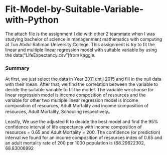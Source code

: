 # Fit-Model-by-Suitable-Variable-with-Python
The attach file is the assignment I did with other 2 teammate when I was studying bachelor of science in managenment mathematics with computing at Tun Abdul Rahman University College. This assignment is try to fit the linear and multiple linear regression model with suitable variable by using the data(“LifeExpectancy.csv”)from kaggle.

### Summary
At first, we just select the data in Year 2011 until 2015 and fill in the null data with their mean. After that, we find the correlation between the variable to decide the suitable variable to fit the model. The variable we choose for linear regression model is income composition of resources and the variable for other two multiple linear regression model is income composition of resources, Adult Mortality and income composition of resources, Adult Mortality, Schooling respectively。

Leastly, We use the adjusted R to decide the best model and find the 95% confidence interval of life expectancy with income composition of resources = 0.65 and Adult Mortality = 200. The confidence (or prediction) interval we found for an income composition of resources index of 0.65 and an adult mortality rate of 200 per 1000 population is (68.29622302, 68.83006992
